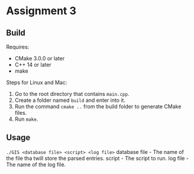 # Assignment 3

## Build
Requires:
- CMake 3.0.0 or later
- C++ 14 or later
- make

Steps for Linux and Mac:
1. Go to the root directory that contains ```main.cpp```.
2. Create a folder named ```build``` and enter into it.
3. Run the command ```cmake ..``` from the build folder to generate CMake files.
4. Run ```make```.

## Usage
```./GIS <database file> <script> <log file>```
database file - The name of the file tha twill store the parsed entries.
script - The script to run.
log file - The name of the log file.
